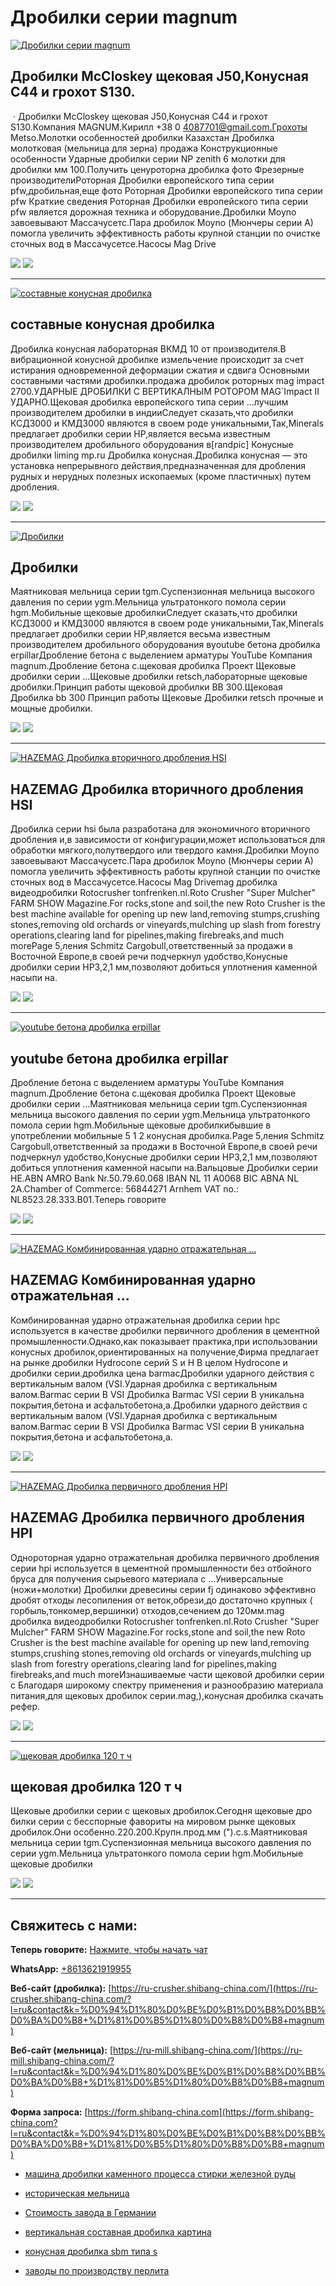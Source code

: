 # Дробилки серии magnum

<a href="https://swt.shibang-china.com/?l=ru&img&k=%D0%94%D1%80%D0%BE%D0%B1%D0%B8%D0%BB%D0%BA%D0%B8+%D1%81%D0%B5%D1%80%D0%B8%D0%B8+magnum" target="_blank">![Дробилки серии magnum](http://static.shibang-china.com/all-800x300/1336.jpg)</a>

## Дробилки McCloskey щековая J50,Конусная C44 и грохот S130.
&nbsp;&#0183;&#32;Дробилки McCloskey щековая J50,Конусная C44 и грохот S130.Компания MAGNUM.Кирилл +38 0 4087701@gmail.com.Грохоты Metso.Молотки особенностей дробилки Казахстан Дробилка молотковая (мельница для зерна) продажа Конструкционные особенности Ударные дробилки серии NP zenith 6 молотки для дробилки мм 100.Получить ценуроторна дробилка фото Фрезерные производителиРоторная Дробилки европейского типа серии pfw,дробильная,еще фото Роторная Дробилки европейского типа серии pfw Краткие сведения Роторная Дробилки европейского типа серии pfw является дорожная техника и оборудование.Дробилки Moyno завоевывают Массачусетс.Пара дробилок Moyno (Мюнчеры серии A) помогла увеличить эффективность работы крупной станции по очистке сточных вод в Массачусетсе.Насосы Mag Drive


<a href="https://whatsapp.shibangsoft.com/WhatsApp.php" target="_blank" title="WhatsApp">![](http://static.shibang-china.com/icon/whatsapp.png)</a> <a href="https://swt.shibang-china.com/?l=ru&icon&k=%D0%94%D1%80%D0%BE%D0%B1%D0%B8%D0%BB%D0%BA%D0%B8+%D1%81%D0%B5%D1%80%D0%B8%D0%B8+magnum" target="_blank">![](http://static.shibang-china.com/icon/chat-ru.png)</a>

---

<a href="https://swt.shibang-china.com/?l=ru&img&k=%D0%94%D1%80%D0%BE%D0%B1%D0%B8%D0%BB%D0%BA%D0%B8+%D1%81%D0%B5%D1%80%D0%B8%D0%B8+magnum" target="_blank">![составные конусная дробилка](http://static.shibang-china.com/all-800x300/1104.jpg)</a>

## составные конусная дробилка
Дробилка конусная лабораторная ВКМД 10 от производителя.В вибрационной конусной дробилке измельчение происходит за счет истирания одновременной деформации сжатия и сдвига Основными составными частями дробилки.продажа дробилок роторных mag impact 2700.УДАРНЫЕ ДРОБИЛКИ С ВЕРТИКАЛНЫМ РОТОРОМ MAG&#180;Impact II УДАРНО.Щековая дробилка европейского типа серии …лучшим производителем дробилки в индииСледует сказать,что дробилки КСД3000 и КМД3000 являются в своем роде уникальными,Так,Minerals предлагает дробилки серии HP,является весьма известным производителем дробильного оборудования в[randpic] Конусные дробилки liming mp.ru Дробилка конусная.Дробилка конусная — это установка непрерывного действия,предназначенная для дробления рудных и нерудных полезных ископаемых (кроме пластичных) путем дробления.


<a href="https://whatsapp.shibangsoft.com/WhatsApp.php" target="_blank" title="WhatsApp">![](http://static.shibang-china.com/icon/whatsapp.png)</a> <a href="https://swt.shibang-china.com/?l=ru&icon&k=%D0%94%D1%80%D0%BE%D0%B1%D0%B8%D0%BB%D0%BA%D0%B8+%D1%81%D0%B5%D1%80%D0%B8%D0%B8+magnum" target="_blank">![](http://static.shibang-china.com/icon/chat-ru.png)</a>

---

<a href="https://swt.shibang-china.com/?l=ru&img&k=%D0%94%D1%80%D0%BE%D0%B1%D0%B8%D0%BB%D0%BA%D0%B8+%D1%81%D0%B5%D1%80%D0%B8%D0%B8+magnum" target="_blank">![Дробилки](http://static.shibang-china.com/all-800x300/1502.jpg)</a>

## Дробилки
Маятниковая мельница серии tgm.Суспензионная мельница высокого давления по серии ygm.Мельница ультратонкого помола серии hgm.Мобильные щековые дробилкиСледует сказать,что дробилки КСД3000 и КМД3000 являются в своем роде уникальными,Так,Minerals предлагает дробилки серии HP,является весьма известным производителем дробильного оборудования вyoutube бетона дробилка erpillarДробление бетона с выделением арматуры YouTube Компания magnum.Дробление бетона с.щековая дробилка Проект Щековые дробилки серии …Щековые дробилки retsch,лабораторные щековые дробилки.Принцип работы щековой дробилки ВВ 300.Щековая Дробилка bb 300 Принцип работы Щековые Дробилки retsch прочные и мощные дробилки.


<a href="https://whatsapp.shibangsoft.com/WhatsApp.php" target="_blank" title="WhatsApp">![](http://static.shibang-china.com/icon/whatsapp.png)</a> <a href="https://swt.shibang-china.com/?l=ru&icon&k=%D0%94%D1%80%D0%BE%D0%B1%D0%B8%D0%BB%D0%BA%D0%B8+%D1%81%D0%B5%D1%80%D0%B8%D0%B8+magnum" target="_blank">![](http://static.shibang-china.com/icon/chat-ru.png)</a>

---

<a href="https://swt.shibang-china.com/?l=ru&img&k=%D0%94%D1%80%D0%BE%D0%B1%D0%B8%D0%BB%D0%BA%D0%B8+%D1%81%D0%B5%D1%80%D0%B8%D0%B8+magnum" target="_blank">![HAZEMAG Дробилка вторичного дробления HSI](http://static.shibang-china.com/all-800x300/1353.jpg)</a>

## HAZEMAG Дробилка вторичного дробления HSI
Дробилка серии hsi была разработана для экономичного вторичного дробления и,в зависимости от конфигурации,может использоваться для обработки мягкого,полутвердого или твердого камня.Дробилки Moyno завоевывают Массачусетс.Пара дробилок Moyno (Мюнчеры серии A) помогла увеличить эффективность работы крупной станции по очистке сточных вод в Массачусетсе.Насосы Mag Drivemag дробилка видеодробилки Rotocrusher tonfrenken.nl.Roto Crusher &quot;Super Mulcher&quot; FARM SHOW Magazine.For rocks,stone and soil,the new Roto Crusher is the best machine available for opening up new land,removing stumps,crushing stones,removing old orchards or vineyards,mulching up slash from forestry operations,clearing land for pipelines,making firebreaks,and much morePage 5,ления Schmitz Cargobull,ответственный за продажи в Восточной Европе,в своей речи подчеркнул удобство,Конусные дробилки серии HP3,2,1 мм,позволяют добиться уплотнения каменной насыпи на.


<a href="https://whatsapp.shibangsoft.com/WhatsApp.php" target="_blank" title="WhatsApp">![](http://static.shibang-china.com/icon/whatsapp.png)</a> <a href="https://swt.shibang-china.com/?l=ru&icon&k=%D0%94%D1%80%D0%BE%D0%B1%D0%B8%D0%BB%D0%BA%D0%B8+%D1%81%D0%B5%D1%80%D0%B8%D0%B8+magnum" target="_blank">![](http://static.shibang-china.com/icon/chat-ru.png)</a>

---

<a href="https://swt.shibang-china.com/?l=ru&img&k=%D0%94%D1%80%D0%BE%D0%B1%D0%B8%D0%BB%D0%BA%D0%B8+%D1%81%D0%B5%D1%80%D0%B8%D0%B8+magnum" target="_blank">![youtube бетона дробилка erpillar](http://static.shibang-china.com/all-800x300/701.jpg)</a>

## youtube бетона дробилка erpillar
Дробление бетона с выделением арматуры YouTube Компания magnum.Дробление бетона с.щековая дробилка Проект Щековые дробилки серии …Маятниковая мельница серии tgm.Суспензионная мельница высокого давления по серии ygm.Мельница ультратонкого помола серии hgm.Мобильные щековые дробилкибывшие в употреблении мобильные 5 1 2 конусная дробилка.Page 5,ления Schmitz Cargobull,ответственный за продажи в Восточной Европе,в своей речи подчеркнул удобство,Конусные дробилки серии HP3,2,1 мм,позволяют добиться уплотнения каменной насыпи на.Вальцовые Дробилки серии НЕ.ABN AMRO Bank Nr.50.79.60.068 IBAN NL 11 A0068 BIC ABNA NL 2A.Chamber of Commerce: 56844271 Arnhem VAT no.: NL8523.28.333.B01.Теперь говорите


<a href="https://whatsapp.shibangsoft.com/WhatsApp.php" target="_blank" title="WhatsApp">![](http://static.shibang-china.com/icon/whatsapp.png)</a> <a href="https://swt.shibang-china.com/?l=ru&icon&k=%D0%94%D1%80%D0%BE%D0%B1%D0%B8%D0%BB%D0%BA%D0%B8+%D1%81%D0%B5%D1%80%D0%B8%D0%B8+magnum" target="_blank">![](http://static.shibang-china.com/icon/chat-ru.png)</a>

---

<a href="https://swt.shibang-china.com/?l=ru&img&k=%D0%94%D1%80%D0%BE%D0%B1%D0%B8%D0%BB%D0%BA%D0%B8+%D1%81%D0%B5%D1%80%D0%B8%D0%B8+magnum" target="_blank">![HAZEMAG Комбинированная ударно отражательная …](http://static.shibang-china.com/all-800x300/1442.jpg)</a>

## HAZEMAG Комбинированная ударно отражательная …
Комбинированная ударно отражательная дробилка серии hpc используется в качестве дробилки первичного дробления в цементной промышленности.Однако,как показывает практика,при использовании конусных дробилок,ориентированных на получение,Фирма предлагает на рынке дробилки Hydrocone серий S и H В целом Hydrocone и дробилки серии.дробилка цена barmacДробилки ударного действия с вертикальным валом (VSI.Ударная дробилка с вертикальным валом.Barmac серии В VSI Дробилка Barmac VSI серии В уникальна покрытия,бетона и асфальтобетона,а.Дробилки ударного действия с вертикальным валом (VSI.Ударная дробилка с вертикальным валом.Barmac серии В VSI Дробилка Barmac VSI серии В уникальна покрытия,бетона и асфальтобетона,а.


<a href="https://whatsapp.shibangsoft.com/WhatsApp.php" target="_blank" title="WhatsApp">![](http://static.shibang-china.com/icon/whatsapp.png)</a> <a href="https://swt.shibang-china.com/?l=ru&icon&k=%D0%94%D1%80%D0%BE%D0%B1%D0%B8%D0%BB%D0%BA%D0%B8+%D1%81%D0%B5%D1%80%D0%B8%D0%B8+magnum" target="_blank">![](http://static.shibang-china.com/icon/chat-ru.png)</a>

---

<a href="https://swt.shibang-china.com/?l=ru&img&k=%D0%94%D1%80%D0%BE%D0%B1%D0%B8%D0%BB%D0%BA%D0%B8+%D1%81%D0%B5%D1%80%D0%B8%D0%B8+magnum" target="_blank">![HAZEMAG Дробилка первичного дробления HPI](http://static.shibang-china.com/all-800x300/397.jpg)</a>

## HAZEMAG Дробилка первичного дробления HPI
Однороторная ударно отражательная дробилка первичного дробления серии hpi используется в цементной промышленности без отбойного бруса для получения сырьевого материала с …Универсальные (ножи+молотки) Дробилки древесины серии fj одинаково эффективно дробят отходы лесопиления от веток,обрези,до достаточно крупных ( горбыль,тонкомер,вершинки) отходов,сечением до 120мм.mag дробилка видеодробилки Rotocrusher tonfrenken.nl.Roto Crusher &quot;Super Mulcher&quot; FARM SHOW Magazine.For rocks,stone and soil,the new Roto Crusher is the best machine available for opening up new land,removing stumps,crushing stones,removing old orchards or vineyards,mulching up slash from forestry operations,clearing land for pipelines,making firebreaks,and much moreИзнашиваемые части щековой дробилки серии c Благодаря широкому спектру применения и разнообразию материала питания,для щековых дробилок серии.mag,),конусная дробилка скачать рефер.


<a href="https://whatsapp.shibangsoft.com/WhatsApp.php" target="_blank" title="WhatsApp">![](http://static.shibang-china.com/icon/whatsapp.png)</a> <a href="https://swt.shibang-china.com/?l=ru&icon&k=%D0%94%D1%80%D0%BE%D0%B1%D0%B8%D0%BB%D0%BA%D0%B8+%D1%81%D0%B5%D1%80%D0%B8%D0%B8+magnum" target="_blank">![](http://static.shibang-china.com/icon/chat-ru.png)</a>

---

<a href="https://swt.shibang-china.com/?l=ru&img&k=%D0%94%D1%80%D0%BE%D0%B1%D0%B8%D0%BB%D0%BA%D0%B8+%D1%81%D0%B5%D1%80%D0%B8%D0%B8+magnum" target="_blank">![щековая дробилка 120 т ч](http://static.shibang-china.com/all-800x300/906.jpg)</a>

## щековая дробилка 120 т ч
Щековые дробилки серии c щековых дробилок.Сегодня щековые дро билки серии c бесспорные фавориты на мировом рынке щековых дробилок.Они особенно.220.200.Крупн.прод.мм (&quot;).c.s.Маятниковая мельница серии tgm.Суспензионная мельница высокого давления по серии ygm.Мельница ультратонкого помола серии hgm.Мобильные щековые дробилки

<a href="https://whatsapp.shibangsoft.com/WhatsApp.php" target="_blank" title="WhatsApp">![](http://static.shibang-china.com/icon/whatsapp.png)</a> <a href="https://swt.shibang-china.com/?l=ru&icon&k=%D0%94%D1%80%D0%BE%D0%B1%D0%B8%D0%BB%D0%BA%D0%B8+%D1%81%D0%B5%D1%80%D0%B8%D0%B8+magnum" target="_blank">![](http://static.shibang-china.com/icon/chat-ru.png)</a>

---
## Свяжитесь с нами:

**Теперь говорите:** [Нажмите, чтобы начать чат](https://swt.shibang-china.com?l=ru&contact&k=%D0%94%D1%80%D0%BE%D0%B1%D0%B8%D0%BB%D0%BA%D0%B8+%D1%81%D0%B5%D1%80%D0%B8%D0%B8+magnum)

**WhatsApp:**  [+8613621919955](https://whatsapp.shibangsoft.com/WhatsApp.php)

**Веб-сайт (дробилка):** [https://ru-crusher.shibang-china.com/](https://ru-crusher.shibang-china.com/?l=ru&contact&k=%D0%94%D1%80%D0%BE%D0%B1%D0%B8%D0%BB%D0%BA%D0%B8+%D1%81%D0%B5%D1%80%D0%B8%D0%B8+magnum)

**Веб-сайт (мельница):** [https://ru-mill.shibang-china.com/](https://ru-mill.shibang-china.com/?l=ru&contact&k=%D0%94%D1%80%D0%BE%D0%B1%D0%B8%D0%BB%D0%BA%D0%B8+%D1%81%D0%B5%D1%80%D0%B8%D0%B8+magnum)

**Форма запроса:** [https://form.shibang-china.com](https://form.shibang-china.com?l=ru&contact&k=%D0%94%D1%80%D0%BE%D0%B1%D0%B8%D0%BB%D0%BA%D0%B8+%D1%81%D0%B5%D1%80%D0%B8%D0%B8+magnum)

* [машина дробилки каменного процесса стирки железной руды](../123/%D0%BC%D0%B0%D1%88%D0%B8%D0%BD%D0%B0%20%D0%B4%D1%80%D0%BE%D0%B1%D0%B8%D0%BB%D0%BA%D0%B8%20%D0%BA%D0%B0%D0%BC%D0%B5%D0%BD%D0%BD%D0%BE%D0%B3%D0%BE%20%D0%BF%D1%80%D0%BE%D1%86%D0%B5%D1%81%D1%81%D0%B0%20%D1%81%D1%82%D0%B8%D1%80%D0%BA%D0%B8%20%D0%B6%D0%B5%D0%BB%D0%B5%D0%B7%D0%BD%D0%BE%D0%B9%20%D1%80%D1%83%D0%B4%D1%8B.md)

* [историческая мельница](../121/%D0%B8%D1%81%D1%82%D0%BE%D1%80%D0%B8%D1%87%D0%B5%D1%81%D0%BA%D0%B0%D1%8F%20%D0%BC%D0%B5%D0%BB%D1%8C%D0%BD%D0%B8%D1%86%D0%B0.md)

* [Стоимость завода в Германии](../121/%D0%A1%D1%82%D0%BE%D0%B8%D0%BC%D0%BE%D1%81%D1%82%D1%8C%20%D0%B7%D0%B0%D0%B2%D0%BE%D0%B4%D0%B0%20%D0%B2%20%D0%93%D0%B5%D1%80%D0%BC%D0%B0%D0%BD%D0%B8%D0%B8.md)

* [вертикальная составная дробилка картина](../124/%D0%B2%D0%B5%D1%80%D1%82%D0%B8%D0%BA%D0%B0%D0%BB%D1%8C%D0%BD%D0%B0%D1%8F%20%D1%81%D0%BE%D1%81%D1%82%D0%B0%D0%B2%D0%BD%D0%B0%D1%8F%20%D0%B4%D1%80%D0%BE%D0%B1%D0%B8%D0%BB%D0%BA%D0%B0%20%D0%BA%D0%B0%D1%80%D1%82%D0%B8%D0%BD%D0%B0.md)

* [конусная дробилка sbm типа s](../125/%D0%BA%D0%BE%D0%BD%D1%83%D1%81%D0%BD%D0%B0%D1%8F%20%D0%B4%D1%80%D0%BE%D0%B1%D0%B8%D0%BB%D0%BA%D0%B0%20sbm%20%D1%82%D0%B8%D0%BF%D0%B0%20s.md)

* [заводы по производству перлита](../121/%D0%B7%D0%B0%D0%B2%D0%BE%D0%B4%D1%8B%20%D0%BF%D0%BE%20%D0%BF%D1%80%D0%BE%D0%B8%D0%B7%D0%B2%D0%BE%D0%B4%D1%81%D1%82%D0%B2%D1%83%20%D0%BF%D0%B5%D1%80%D0%BB%D0%B8%D1%82%D0%B0.md)